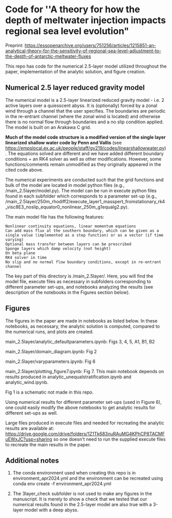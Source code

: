 # Code for ''A theory for how the depth of meltwater injection impacts regional sea level evolution"
Preprint: https://essopenarchive.org/users/751256/articles/1215851-an-analytical-theory-for-the-sensitivity-of-regional-sea-level-adjustment-to-the-depth-of-antarctic-meltwater-fluxes

This repo has code for the numerical 2.5-layer model utilized throughout the paper, implementation of the analytic solution, and figure creation.
## Numerical 2.5 layer reduced gravity model
The numerical model is a 2.5-layer linearized reduced gravity model - i.e. 2 active layers over a quiesscent abyss. It is (optionally) forced by a zonal wind through a channel that the user specifies. The boundaries are periodic in the re-entrant channel (where the zonal wind is located) and otherwise there is no normal flow through boundaries and a no slip condition applied. The model is built on an Arakawa C grid.

**Much of the model code structure is a modified version of the single layer linearized shallow water code by Penn and Vallis** (see https://empslocal.ex.ac.uk/people/staff/gv219/codes/linearshallowwater.py). The equations solved are different and we have added different boundary conditions + an RK4 solver as well as other modifications. However, some functions/comments remain unmodified as they originally appeared in the cited code above.

The numerical experiments are conducted such that the grid functions and bulk of the model are located in model python files (e.g., /main_2.5layer/model.py). The model can be run in execute python files found in each subfolder which corresponds to a parameter set-up (e.g., /main_2.5layer/250m_rhodiff2/execute_layer1_masspert_fromstationary_rk4_visc8E3_noslip_equator0_nonlinear_250m_g1equalg2.py).

The main model file has the following features:

    Nonlinear continuity equations, linear momentum equations
    Can add mass flux at the southern boundary, which can be given as a single value (implemented as a step function) or as a vector (if time varying)
    Optional mass transfer between layers can be prescribed
    Sponge layers which damp velocity (not height)
    On beta plane
    RK4 solver in time
    No slip and no normal flow boundary conditions, except in re-entrant channel


The key part of this directory is /main_2.5layer/. Here, you will find the model file, execute files as necessary in subfolders corresponding to different parameter set-ups, and notebooks analyzing the results (see description of the notebooks in the Figures section below).

## Figures
The figures in the paper are made in notebooks as listed below. In these notebooks, as necessary, the analytic solution is computed, compared to the numerical runs, and plots are created. 

main_2.5layer/analytic_defaultparameters.ipynb: Figs 3, 4, 5, A1, B1, B2

main_2.5layer/domain_diagram.ipynb: Fig 2

main_2.5layer/varyparameters.ipynb: Fig 6

main_2.5layer/plotting_figure7.ipynb: Fig 7. This main notebook depends on results produced in analytic_unequalstratification.ipynb and analytic_wind.ipynb.
  

Fig 1 is a schematic not made in this repo.

Using numerical results for different parameter set-ups (used in Figure 6), one could easily modify the above notebooks to get analytic results for different set-ups as well.

Large files produced in execute files and needed for recreating the analytic results are available at: https://drive.google.com/drive/folders/1Z1Tk683nuRAuMG4KPhCP8TACMFuEWxJC?usp=sharing so one doesn't need to run the supplied execute files to recreate the main results in the paper.

## Additional notes 
1. The conda environment used when creating this repo is in environment_apr2024.yml and the environment can be recreated using conda env create -f environment_apr2024.yml

2. The 3layer_check subfolder is not used to make any figures in the manuscript. It is merely to show a check that we tested that our numerical results found in the 2.5-layer model are also true with a 3-layer model with a deep abyss.

